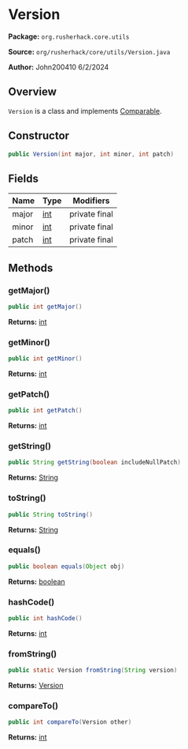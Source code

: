 # Version

**Package:** `org.rusherhack.core.utils`

**Source:** `org/rusherhack/core/utils/Version.java`

**Author:** John200410 6/2/2024



## Overview

`Version` is a class and implements [Comparable](https://docs.oracle.com/en/java/javase/21/docs/api/java.base/java/lang/Comparable.html).

## Constructor

```java
public Version(int major, int minor, int patch)
```

## Fields

| Name | Type | Modifiers |
|------|------|----------|
| major | [int](https://docs.oracle.com/en/java/javase/21/docs/api/java.base/java/lang/Integer.html) | private final |
| minor | [int](https://docs.oracle.com/en/java/javase/21/docs/api/java.base/java/lang/Integer.html) | private final |
| patch | [int](https://docs.oracle.com/en/java/javase/21/docs/api/java.base/java/lang/Integer.html) | private final |


## Methods

### getMajor()

```java
public int getMajor()
```

**Returns:** [int](https://docs.oracle.com/en/java/javase/21/docs/api/java.base/java/lang/Integer.html)

### getMinor()

```java
public int getMinor()
```

**Returns:** [int](https://docs.oracle.com/en/java/javase/21/docs/api/java.base/java/lang/Integer.html)

### getPatch()

```java
public int getPatch()
```

**Returns:** [int](https://docs.oracle.com/en/java/javase/21/docs/api/java.base/java/lang/Integer.html)

### getString()

```java
public String getString(boolean includeNullPatch)
```

**Returns:** [String](https://docs.oracle.com/en/java/javase/21/docs/api/java.base/java/lang/String.html)

### toString()

```java
public String toString()
```

**Returns:** [String](https://docs.oracle.com/en/java/javase/21/docs/api/java.base/java/lang/String.html)

### equals()

```java
public boolean equals(Object obj)
```

**Returns:** [boolean](https://docs.oracle.com/en/java/javase/21/docs/api/java.base/java/lang/Boolean.html)

### hashCode()

```java
public int hashCode()
```

**Returns:** [int](https://docs.oracle.com/en/java/javase/21/docs/api/java.base/java/lang/Integer.html)

### fromString()

```java
public static Version fromString(String version)
```

**Returns:** [Version](/core/utils/Version.md)

### compareTo()

```java
public int compareTo(Version other)
```

**Returns:** [int](https://docs.oracle.com/en/java/javase/21/docs/api/java.base/java/lang/Integer.html)

